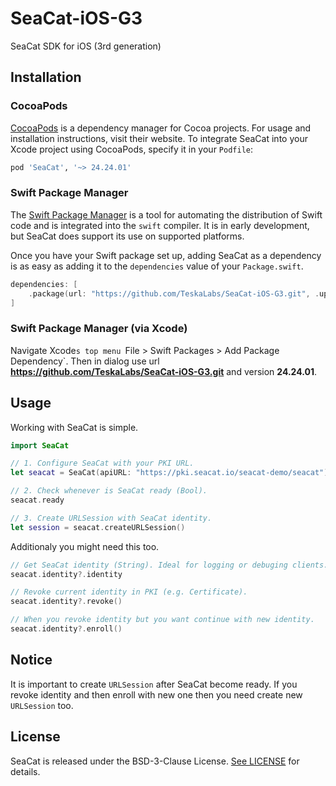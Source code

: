 # SeaCat-iOS-G3
SeaCat SDK for iOS (3rd generation)

## Installation

### CocoaPods

[CocoaPods](https://cocoapods.org) is a dependency manager for Cocoa projects. For usage and installation instructions, visit their website. To integrate SeaCat into your Xcode project using CocoaPods, specify it in your `Podfile`:

```ruby
pod 'SeaCat', '~> 24.24.01'
```

### Swift Package Manager

The [Swift Package Manager](https://swift.org/package-manager/) is a tool for automating the distribution of Swift code and is integrated into the `swift` compiler. It is in early development, but SeaCat does support its use on supported platforms.

Once you have your Swift package set up, adding SeaCat as a dependency is as easy as adding it to the `dependencies` value of your `Package.swift`.

```swift
dependencies: [
    .package(url: "https://github.com/TeskaLabs/SeaCat-iOS-G3.git", .upToNextMajor(from: "24.24.01"))
]
```

### Swift Package Manager (via Xcode)

Navigate Xcode`s top menu `File > Swift Packages > Add Package Dependency`. 
Then in dialog use url __https://github.com/TeskaLabs/SeaCat-iOS-G3.git__ and version __24.24.01__.

## Usage

Working with SeaCat is simple.

```swift
import SeaCat

// 1. Configure SeaCat with your PKI URL.
let seacat = SeaCat(apiURL: "https://pki.seacat.io/seacat-demo/seacat")

// 2. Check whenever is SeaCat ready (Bool).
seacat.ready

// 3. Create URLSession with SeaCat identity.
let session = seacat.createURLSession()
```

Additionaly you might need this too.

```swift
// Get SeaCat identity (String). Ideal for logging or debuging clients.
seacat.identity?.identity

// Revoke current identity in PKI (e.g. Certificate).
seacat.identity?.revoke()

// When you revoke identity but you want continue with new identity.
seacat.identity?.enroll()
```

## Notice

It is important to create `URLSession` after SeaCat become ready. If you revoke
identity and then enroll with new one then you need create new `URLSession` too.

## License

SeaCat is released under the BSD-3-Clause License. [See LICENSE](https://github.com/TeskaLabs/SeaCat-iOS-G3/blob/master/LICENSE) for details.
